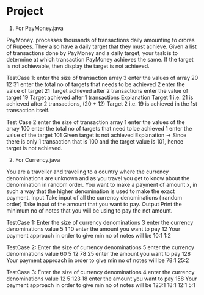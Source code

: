 # Project

1. For PayMoney.java

PayMoney. processes thousands of transactions daily amounting to crores of Rupees.
They also have a daily target that they must achieve. Given a list of transactions done by
PayMoney and a daily target, your task is to determine at which transaction PayMoney
achieves the same. If the target is not achievable, then display the target is not achieved.

TestCase 1:
enter the size of transaction array
3
enter the values of array
20 12 31
enter the total no of targets that needs to be achieved
2
enter the value of target
21
Target achieved after 2 transactions
enter the value of target
19
Target achieved after 1 transactions
Explanation
Target 1 i.e. 21 is achieved after 2 transactions, (20 + 12)
Target 2 i.e. 19 is achieved in the 1st transaction itself.

Test Case 2
enter the size of transaction array
1
enter the values of the array
100
enter the total no of targets that need to be achieved
1
enter the value of the target
101
Given target is not achieved
Explanation → Since there is only 1 transaction that is 100 and the target value is
101, hence target is not achieved.


2. For Currency.java

You are a traveller and traveling to a country where the currency denominations are unknown and as you travel you get to know about the denomination in random order. You want to make a payment of amount x, in such a way that the higher denomination is used to make the exact payment. Input Take input of all the currency denominations ( random order) Take input of the amount that you want to pay. Output Print the minimum no of notes that you will be using to pay the net amount.

TestCase 1:
Enter the size of currency denominations
3
enter the currency denominations value
5 1 10
enter the amount you want to pay
12
Your payment approach in order to give min no of notes will be
10:1 1:2

TestCase 2:
Enter the size of currency denominations
5
enter the currency denominations value
60 5 12 78 25
enter the amount you want to pay
128
Your payment approach in order to give min no of notes will be
78:1 25:2

TestCase 3:
Enter the size of currency denominations
4
enter the currency denominations value
12 5 123 18
enter the amount you want to pay
158
Your payment approach in order to give min no of notes will be
123:1 18:1 12:1 5:1
